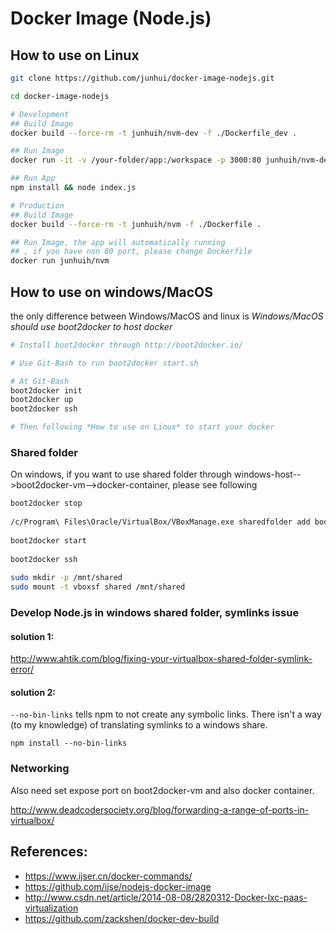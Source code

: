 # Docker Image (Node.js)


## How to use on Linux

```bash
git clone https://github.com/junhui/docker-image-nodejs.git

cd docker-image-nodejs

# Development
## Build Image
docker build --force-rm -t junhuih/nvm-dev -f ./Dockerfile_dev .

## Run Image
docker run -it -v /your-folder/app:/workspace -p 3000:80 junhuih/nvm-dev

## Run App
npm install && node index.js

# Production
## Build Image
docker build --force-rm -t junhuih/nvm -f ./Dockerfile .

## Run Image, the app will automatically running
## , if you have non 80 port, please change Dockerfile
docker run junhuih/nvm

```

## How to use on windows/MacOS

the only difference between Windows/MacOS and linux is _Windows/MacOS should use boot2docker to host docker_

```bash
# Install boot2docker through http://boot2docker.io/

# Use Git-Bash to run boot2docker start.sh

# At Git-Bash
boot2docker init
boot2docker up
boot2docker ssh

# Then following *How to use on Linux* to start your docker

```

### Shared folder

On windows, if you want to use shared folder through windows-host-->boot2docker-vm-->docker-container, please see following

```bash
boot2docker stop
 
/c/Program\ Files\Oracle/VirtualBox/VBoxManage.exe sharedfolder add boot2docker-vm --name shared --hostpath /d/docker
 
boot2docker start
 
boot2docker ssh
 
sudo mkdir -p /mnt/shared
sudo mount -t vboxsf shared /mnt/shared
```

### Develop Node.js in windows shared folder, symlinks issue

#### solution 1:

http://www.ahtik.com/blog/fixing-your-virtualbox-shared-folder-symlink-error/
 
#### solution 2:

`--no-bin-links` tells npm to not create any symbolic links. There isn't a way (to my knowledge) of translating symlinks to a windows share.

```npm install --no-bin-links```


### Networking

Also need set expose port on boot2docker-vm and also docker container.

http://www.deadcodersociety.org/blog/forwarding-a-range-of-ports-in-virtualbox/

## References:

- https://www.ijser.cn/docker-commands/
- https://github.com/ijse/nodejs-docker-image
- http://www.csdn.net/article/2014-08-08/2820312-Docker-lxc-paas-virtualization
- https://github.com/zackshen/docker-dev-build



